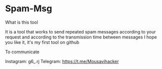 # Spam-Msg
What is this tool

It is a tool that works to send repeated spam messages according to your request and according to the transmission time between messages
I hope you like it, it's my first tool on github

To communicate


Instagram: g6_.rj
Telegram: https://t.me/Mousavihacker
